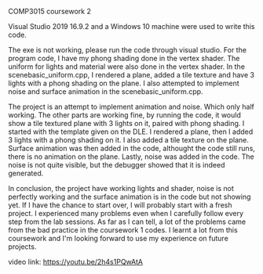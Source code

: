 COMP3015 coursework 2 

Visual Studio 2019 16.9.2 and a Windows 10 machine were used to write this code.

The exe is not working, please run the code through visual studio. 
For the program code, I have my phong shading done in the vertex shader. The uniform for lights and material were also done in the vertex shader.
In the scenebasic_uniform.cpp, I rendered a plane, added a tile texture and have 3 lights with a phong shading on the plane. 
I also attempted to implement noise and surface animation in the scenebasic_uniform.cpp. 
 
The project is an attempt to implement animation and noise. Which only half working. 
The other parts are working fine, by running the code, it would show a tile textured plane with 3 lights on it, paired with phong shading.
I started with the template given on the DLE. I rendered a plane, then I added 3 lights with a phong shading on it.
I also added a tile texture on the plane. Surface animation was then added in the code, althought the code still runs, there is no animation on the plane.
Lastly, noise was added in the code. The noise is not quite visible, but the debugger showed that it is indeed generated.

In conclusion, the project have working lights and shader, noise is not perfectly working and the surface animation is in the code but not showing yet.
If I have the chance to start over, I will probably start with a fresh project. I experienced many problems even when I carefully follow every step from the lab sessions.
As far as I can tell, a lot of the problems came from the bad practice in the coursework 1 codes. 
I learnt a lot from this coursework and I'm looking forward to use my experience on future projects.

video link: https://youtu.be/2h4s1PQwAtA
